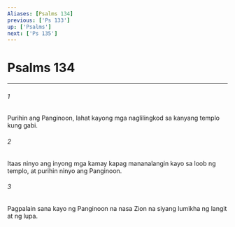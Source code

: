 ```yaml
---
Aliases: [Psalms 134]
previous: ['Ps 133']
up: ['Psalms']
next: ['Ps 135']
---
```

# Psalms 134

***

###### 1
Purihin ang Panginoon, lahat kayong mga naglilingkod sa kanyang templo kung gabi. 

###### 2
Itaas ninyo ang inyong mga kamay kapag mananalangin kayo sa loob ng templo, at purihin ninyo ang Panginoon. 

###### 3
Pagpalain sana kayo ng Panginoon na nasa Zion na siyang lumikha ng langit at ng lupa.
